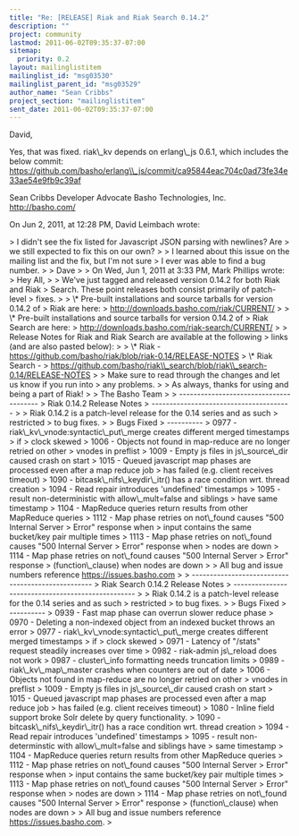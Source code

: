 ```yaml
---
title: "Re: [RELEASE] Riak and Riak Search 0.14.2"
description: ""
project: community
lastmod: 2011-06-02T09:35:37-07:00
sitemap:
  priority: 0.2
layout: mailinglistitem
mailinglist_id: "msg03530"
mailinglist_parent_id: "msg03529"
author_name: "Sean Cribbs"
project_section: "mailinglistitem"
sent_date: 2011-06-02T09:35:37-07:00
---
```



David,

Yes, that was fixed. riak\\_kv depends on erlang\\_js 0.6.1, which includes the 
below commit: 
https://github.com/basho/erlang\\_js/commit/ca95844eac704c0ad73fe34e33ae54e9fb9c39af

Sean Cribbs 
Developer Advocate
Basho Technologies, Inc.
http://basho.com/

On Jun 2, 2011, at 12:28 PM, David Leimbach wrote:

&gt; I didn't see the fix listed for Javascript JSON parsing with newlines? Are 
&gt; we still expected to fix this on our own? 
&gt; 
&gt; I learned about this issue on the mailing list and the fix, but I'm not sure 
&gt; I ever was able to find a bug number.
&gt; 
&gt; Dave
&gt; 
&gt; On Wed, Jun 1, 2011 at 3:33 PM, Mark Phillips  wrote:
&gt; Hey All,
&gt; 
&gt; We've just tagged and released version 0.14.2 for both Riak and Riak
&gt; Search. These point releases both consist primarily of patch-level
&gt; fixes.
&gt; 
&gt; \\* Pre-built installations and source tarballs for version 0.14.2 of
&gt; Riak are here:
&gt; http://downloads.basho.com/riak/CURRENT/
&gt; 
&gt; \\* Pre-built installations and source tarballs for version 0.14.2 of
&gt; Riak Search are here:
&gt; http://downloads.basho.com/riak-search/CURRENT/
&gt; 
&gt; Release Notes for Riak and Riak Search are available at the following
&gt; links (and are also pasted below):
&gt; 
&gt; \\* Riak - https://github.com/basho/riak/blob/riak-0.14/RELEASE-NOTES
&gt; \\* Riak Search -
&gt; https://github.com/basho/riak\\_search/blob/riak\\_search-0.14/RELEASE-NOTES
&gt; 
&gt; Make sure to read through the changes and let us know if you run into
&gt; any problems.
&gt; 
&gt; As always, thanks for using and being a part of Riak!
&gt; 
&gt; The Basho Team
&gt; 
&gt; ---------------------------------------
&gt; Riak 0.14.2 Release Notes
&gt; ---------------------------------------
&gt; 
&gt; Riak 0.14.2 is a patch-level release for the 0.14 series and as such 
&gt; restricted
&gt; to bug fixes.
&gt; 
&gt; Bugs Fixed
&gt; ----------
&gt; 0977 - riak\\_kv\\_vnode:syntactic\\_put\\_merge creates different merged timestamps 
&gt; if
&gt; clock skewed
&gt; 1006 - Objects not found in map-reduce are no longer retried on other
&gt; vnodes in preflist
&gt; 1009 - Empty js files in js\\_source\\_dir caused crash on start
&gt; 1015 - Queued javascript map phases are processed even after a map reduce job
&gt; has failed (e.g. client receives timeout)
&gt; 1090 - bitcask\\_nifs\\_keydir\\_itr() has a race condition wrt. thread creation
&gt; 1094 - Read repair introduces 'undefined' timestamps
&gt; 1095 - result non-deterministic with allow\\_mult=false and siblings
&gt; have same timestamp
&gt; 1104 - MapReduce queries return results from other MapReduce queries
&gt; 1112 - Map phase retries on not\\_found causes "500 Internal Server
&gt; Error" response when
&gt; input contains the same bucket/key pair multiple times
&gt; 1113 - Map phase retries on not\\_found causes "500 Internal Server
&gt; Error" response when
&gt; nodes are down
&gt; 1114 - Map phase retries on not\\_found causes "500 Internal Server
&gt; Error" response
&gt; (function\\_clause) when nodes are down
&gt; 
&gt; All bug and issue numbers reference https://issues.basho.com
&gt; 
&gt; --------------------------------------------------
&gt; Riak Search 0.14.2 Release Notes
&gt; --------------------------------------------------
&gt; 
&gt; Riak 0.14.2 is a patch-level release for the 0.14 series and as such 
&gt; restricted
&gt; to bug fixes.
&gt; 
&gt; Bugs Fixed
&gt; ----------
&gt; 0939 - Fast map phase can overrun slower reduce phase
&gt; 0970 - Deleting a non-indexed object from an indexed bucket throws an error
&gt; 0977 - riak\\_kv\\_vnode:syntactic\\_put\\_merge creates different merged timestamps 
&gt; if
&gt; clock skewed
&gt; 0971 - Latency of "/stats" request steadily increases over time
&gt; 0982 - riak-admin js\\_reload does not work
&gt; 0987 - cluster\\_info formatting needs truncation limits
&gt; 0989 - riak\\_kv\\_map\\_master crashes when counters are out of date
&gt; 1006 - Objects not found in map-reduce are no longer retried on other
&gt; vnodes in preflist
&gt; 1009 - Empty js files in js\\_source\\_dir caused crash on start
&gt; 1015 - Queued javascript map phases are processed even after a map reduce job
&gt; has failed (e.g. client receives timeout)
&gt; 1080 - Inline field support broke Solr delete by query functionality.
&gt; 1090 - bitcask\\_nifs\\_keydir\\_itr() has a race condition wrt. thread creation
&gt; 1094 - Read repair introduces 'undefined' timestamps
&gt; 1095 - result non-determinstic with allow\\_mult=false and siblings have
&gt; same timestamp
&gt; 1104 - MapReduce queries return results from other MapReduce queries
&gt; 1112 - Map phase retries on not\\_found causes "500 Internal Server
&gt; Error" response when
&gt; input contains the same bucket/key pair multiple times
&gt; 1113 - Map phase retries on not\\_found causes "500 Internal Server
&gt; Error" response when
&gt; nodes are down
&gt; 1114 - Map phase retries on not\\_found causes "500 Internal Server
&gt; Error" response
&gt; (function\\_clause) when nodes are down
&gt; 
&gt; All bug and issue numbers reference https://issues.basho.com.
&gt; 
 

